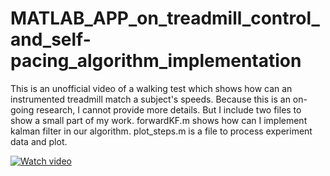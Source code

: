 # MATLAB_APP_on_treadmill_control_and_self-pacing_algorithm_implementation
This is an unofficial video of a walking test which shows how can an instrumented treadmill match a subject's speeds.
Because this is an on-going research, I cannot provide more details. But I include two files to show a small part of my work.
forwardKF.m shows how can I implement kalman filter in our algorithm.
plot_steps.m is a file to process experiment data and plot.

[![Watch video](https://markdown-videos.deta.dev/youtube/WSWWkngDGDg)](https://youtu.be/WSWWkngDGDg)

